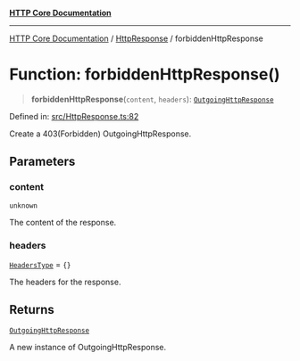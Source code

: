 [**HTTP Core Documentation**](../../README.md)

***

[HTTP Core Documentation](../../README.md) / [HttpResponse](../README.md) / forbiddenHttpResponse

# Function: forbiddenHttpResponse()

> **forbiddenHttpResponse**(`content`, `headers`): [`OutgoingHttpResponse`](../../OutgoingHttpResponse/classes/OutgoingHttpResponse.md)

Defined in: [src/HttpResponse.ts:82](https://github.com/stonemjs/http-core/blob/0d24f1311c8ffc69c0f21ab48badb00539c57ea4/src/HttpResponse.ts#L82)

Create a 403(Forbidden) OutgoingHttpResponse.

## Parameters

### content

`unknown`

The content of the response.

### headers

[`HeadersType`](../../declarations/type-aliases/HeadersType.md) = `{}`

The headers for the response.

## Returns

[`OutgoingHttpResponse`](../../OutgoingHttpResponse/classes/OutgoingHttpResponse.md)

A new instance of OutgoingHttpResponse.
